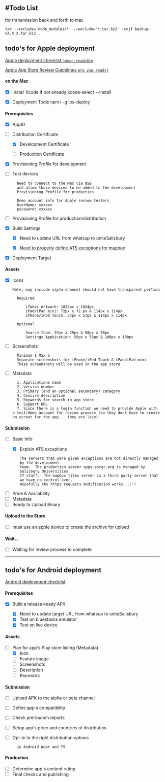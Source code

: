 #Todo List
---

for transmission back and forth to mac
```
tar --exclude='node_modules/*' --exclude='*.tar.bz2' -cvjf backup-vX.X.X.tar.bz2 .
```

## todo's for Apple deployment

[Apple deployment checklist `human-readable`](https://code.tutsplus.com/tutorials/how-to-submit-an-ios-app-to-the-app-store--mobile-16812)

[Apple App Store Review Guidelines `are you ready?`](https://developer.apple.com/app-store/review/guidelines/)

#### on the Mac
- [x] Install Xcode if not already     xcode-select --install

- [x] Deployment Tools                 npm i -g ios-deploy

#### Prerequisites
- [x] AppID

- [ ] Distribution Certificate

    - [x] Development Certificate

    - [ ] Production Certificate

- [x] Provisioning Profile for development

- [ ] Test devices

        Need to connect to the Mac via USB
        and allow those devices to be added to the development
        Provisioning Profile for production

        Demo account info for Apple review testers
        UserName: xxxxxx
        password: xxxxxx

- [ ] Provisioning Profile for production/distribution

- [x] Build Settings

    - [x] Need to update URL from whatsup to uniteSalisbury

    - [x] [Need to properly define ATS exceptions for mapbox ](https://developer.apple.com/library/content/documentation/General/Reference/InfoPlistKeyReference/Articles/CocoaKeys.html#//apple_ref/doc/uid/TP40009251-SW33)

- [x] Deployment Target


#### Assets
- [x] Icons

    `Note: may include alpha channel should not have transparent portion`

        Required

            iTunes Artwork: 1024px x 1024px
            iPad/iPad mini: 72px x 72 px & 114px x 114px
            iPhone/iPod Touch: 57px x 57px & 114px x 114px

        Optional

            Search Icon: 29px x 29px & 58px x 58px
            Settings Appkication: 50px x 50px & 100px x 100px

- [ ] Screenshots

        Minimum 1 Max 5
        Separate screenshots for iPhone/iPod Touch & iPad/iPad mini
        These screenshots will be used in the app store

- [ ] Metadata

        1. Applications name
        2. Version number
        3. Primary (and an optional secondary) category
        4. Concise description
        5. Keywords for search in app store
        6. Support URL
        7. Since there is a login function we need to provide Apple with a test/demo account for review process (so they dont have to create an accout for the app... they are lazy)

#### Submission
- [ ] Basic Info
  - [x] Explain ATS exceptions

        The servers that were given exceptions are not directly managed by the development
        team.  The production server apps.esrgc.org is managed by Salisbury Universities
        IT staff.  The mapbox tiles server is a third party server that we have no control over.
        Hopefully the https requests modification works...!!!

- [ ] Price & Availability
- [ ] Metadata
- [ ] Ready to Upload Binary

#### Upload to the Store
- [ ] must use an apple device to create the archive for upload

#### Wait...
- [ ] Waiting for review process to complete

---
## todo's for Android deployment

[Android deployment checklist](https://developer.android.com/distribute/best-practices/launch/launch-checklist.html)

#### Prerequisites
- [x] Build a release-ready APK

  - [x] Need to update target URL from whatsup to uniteSalisbury
  - [x] Test on bluestacks emulator
  - [x] Test on live device

#### Assets
- [ ] Plan for app's Play store listing (Metadata)
  - [x] Icon
  - [ ] Feature image
  - [ ] Screenshots
  - [ ] Description
  - [ ] Keywords

#### Submission
- [ ] Upload APK to the alpha or beta channel
- [ ] Define app's compatibility
- [ ] Check pre-launch reports
- [ ] Setup app's price and countries of distribution
- [ ] Opt-in to the right distribution options

        ie Android Wear and TV

#### Production
- [ ] Determine app's content rating
- [ ] Final checks and publishing
